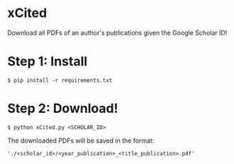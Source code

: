 


# xCited  
  Download all PDFs of an author's publications given the Google Scholar ID!

# Step 1: Install
```
$ pip install -r requirements.txt
```
# Step 2: Download!
```
$ python xCited.py <SCHOLAR_ID>
```
The downloaded PDFs will be saved in the format:
```
'./<scholar_id>/<year_publication>_<title_publication>.pdf'
```